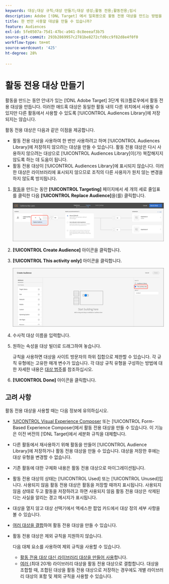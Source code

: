 ```yaml
---
keywords: 대상;대상 규칙;대상 만들기;대상 생성;활동 전용;활동전용;임시
description: Adobe [!DNL Target] 에서 일회용으로 활동 전용 대상을 만드는 방법을 알아봅니다.
title: 한 번만 사용할 대상을 만들 수 있습니까?
feature: Audiences
exl-id: 5fe0507a-75d1-47bc-a941-8c8eeeaf3b75
source-git-commit: 293b2869957c2781be8272cfd0cc9f82d8e4f0f0
workflow-type: tm+mt
source-wordcount: '425'
ht-degree: 28%

---
```


# 활동 전용 대상 만들기

활동을 만드는 동안 안내가 있는 [!DNL Adobe Target] 3단계 워크플로우에서 활동 전용 대상을 만듭니다. 이러한 애드혹 대상은 동일한 활동 내의 다른 위치에서 사용될 수 있지만 다른 활동에서 사용할 수 있도록 [!UICONTROL Audiences Library]에 저장되지는 않습니다.

활동 전용 대상은 다음과 같은 이점을 제공합니다.

* 활동 전용 대상을 사용하여 한 번만 사용하려고 하며 [!UICONTROL Audiences Library]에 저장하지 않으려는 대상을 만들 수 있습니다. 활동 전용 대상은 다시 사용하지 않으려는 대상으로 [!UICONTROL Audiences Library]이(가) 복잡해지지 않도록 하는 데 도움이 됩니다.
* 활동 전용 대상이 [!UICONTROL Audiences Library]에 표시되지 않습니다. 이러한 대상은 라이브러리에 표시되지 않으므로 조직의 다른 사용자가 원치 않는 변경을 하지 않도록 방지됩니다.

1. [활동](/help/main/c-activities/activities.md#concept_D317A95A1AB54674BA7AB65C7985BA03)을 만드는 동안 **[!UICONTROL Targeting]** 페이지에서 세 개의 세로 줄임표를 클릭한 다음 **[!UICONTROL Replace Audience]**&#x200B;을(를) 클릭합니다.

   ![단계 결과](assets/edit_audience.png)

1. **[!UICONTROL Create Audience]** 아이콘을 클릭합니다.

1. **[!UICONTROL This activity only]** 아이콘을 클릭합니다.

   ![활동 전용 aud 이미지](assets/activity-only-aud.png)

1. 수사적 대상 이름을 입력합니다.
1. 원하는 속성을 대상 빌더로 드래그하여 놓습니다.

   규칙을 사용하면 대상을 사이트 방문자의 하위 집합으로 제한할 수 있습니다. 각 규칙 유형에는 고유한 매개 변수가 있습니다. 각 대상 규칙 유형을 구성하는 방법에 대한 자세한 내용은 [대상 범주](/help/main/c-target/c-audiences/c-target-rules/target-rules.md#concept_E3A77E42F1644503A829B5107B20880D)를 참조하십시오.

1. **[!UICONTROL Done]** 아이콘을 클릭합니다.

## 고려 사항

활동 전용 대상을 사용할 때는 다음 정보에 유의하십시오.

* [!UICONTROL Visual Experience Composer](VEC) 또는 [!UICONTROL Form-Based Experience Composer]에서 활동 전용 대상을 만들 수 있습니다. 이 기능은 이전 버전의 [!DNL Target]에서 세분화 규칙을 대체합니다.
* 다른 활동에서 재사용하기 위해 활동을 만들어 [!UICONTROL Audience Library]에 저장하거나 활동 전용 대상을 만들 수 있습니다. 대상을 저장한 후에는 대상 유형을 변경할 수 없습니다.
* 기존 활동에 대한 구체화 내용은 활동 전용 대상으로 마이그레이션됩니다.
* 활동 전용 대상의 상태는 [!UICONTROL Used] 또는 [!UICONTROL Unused]입니다. 사용되지 않음 활동 전용 대상은 활동을 저장할 때까지 표시됩니다. 사용되지 않음 상태로 두고 활동을 저장하려고 하면 사용되지 않음 활동 전용 대상은 삭제된다는 사실을 알리는 경고 메시지가 표시됩니다.
* 대상을 열지 않고 대상 선택기에서 액세스한 팝업 카드에서 대상 정의 세부 사항을 볼 수 있습니다.
* [여러 대상을 결합](/help/main/c-target/combining-multiple-audiences.md#concept_A7386F1EA4394BD2AB72399C225981E5)하여 활동 전용 대상을 만들 수 있습니다.
* 활동 전용 대상은 제외 규칙을 지원하지 않습니다.

  다음 대체 요소를 사용하여 제외 규칙을 사용할 수 있습니다.

   * [활동 전용 대상 대신 라이브러리 대상을 만들어 사용](/help/main/c-target/c-audiences/create-audience.md)합니다.
   * [여러 ](/help/main/c-target/combining-multiple-audiences.md#concept_A7386F1EA4394BD2AB72399C225981E5)(최대 20개) 라이브러리 대상을 활동 전용 대상으로 결합합니다. 대상을 조합할 때, 조합된 대상을 활동 전용 대상으로 저장하는 경우에도 개별 라이브러리 대상의 포함 및 제외 규칙을 사용할 수 있습니다.
